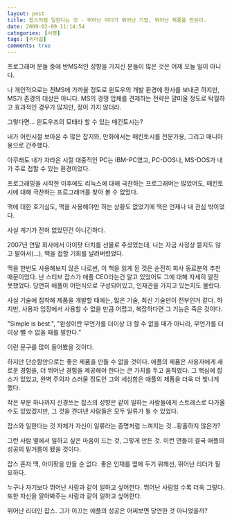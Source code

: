 ```yaml
---
layout: post
title: 잡스처럼 일한다는 것 - 뛰어난 리더가 뛰어난 기업, 뛰어난 제품을 만든다.
date: 2009-02-09 11:14:54
categories: [서평]
tags: [리더쉽]
comments: true
---
```


프로그래머 분들 중에 반MS적인 성향을 가지신 분들이 많은 것은 어제 오늘 일이 아니다.

나 개인적으로는 친MS에 가까울 정도로 윈도우의 개발 환경에 찬사를 보내곤 하지만, MS가 존경의 대상은 아니다.
MS의 경쟁 업체를 견제하는 전략은 얄미울 정도로 탁월하고 효과적인 경우가 많지만, 정이 가지 않더라.

그렇다면... 윈도우즈의 모태라 할 수 있는 매킨토시는?

내가 어린시절 보아온 수 많은 잡지와, 만화에서는 매킨토시를 전문가용, 그리고 매니아용으로 간주했다.

아무래도 내가 자라온 시절 대중적인 PC는 IBM-PC였고, PC-DOS나, MS-DOS가 내가 주로 접할 수 있는 환경이었다.

프로그래밍을 시작한 이후에도 리눅스에 대해 극찬하는 프로그래머는 많았어도, 매킨토시에 대해 극찬하는 프로그래머를 찾아 볼 수 없었다.

맥에 대한 호기심도, 맥을 사용해야만 하는 상황도 없었기에 맥은 언제나 내 관심 밖이었다.

사실 계기가 전혀 없었던건 아니긴하다. 

2007년 연말 회사에서 아이팟 터치를 선물로 주셨었는데, 나는 자금 사정상 뜯지도 않고 팔아서(...), 맥을 접할 기회를 날려버렸었다.

맥을 한번도 사용해보지 않은 나로썬, 이 책을 읽게 된 것은 순전히 회사 동료분의 추천 때문이었다.
난 스티브 잡스가 애플 CEO라는건 알고 있었어도 그에 대해 자세히 알진 못했었다. 당연히 애플이 어떤식으로 구성되어있고, 인재관을 가지고 있는지도 몰랐다.

사실 기술에 집착해 제품을 개발할 때에는, 많은 기술, 최신 기술만이 전부인거 같다. 하지만, 사용자 입장에서 사용할 수 없을 만큼 어렵고, 복잡하다면 그 기능은 죽은 것이다. 

"Simple is best.", "완성이란 무언가를 더이상 더 할 수 없을 때가 아니라, 무언가를 더이상 뺄 수 없을 때를 말한다."

이런 문구를 많이 들어봤을 것이다.

하지만 단순함만으로는 좋은 제품을 만들 수 없을 것이다.
애플의 제품은 사용자에게 새로운 경험을, 더 뛰어난 경험을 제공해야 한다는 큰 가치를 두고 움직였다.
그 핵심에 잡스가 있었고, 완벽 주의자 스러울 정도인 그의 세심함은 애플의 제품을 더욱 더 빛나게 했다.

작은 부분 하나까지 신경쓰는 잡스의 성향은 같이 일하는 사람들에게 스트레스로 다가올 수도 있었겠지만, 그 것을 견뎌낸 사람들은 모두 일류가 될 수 있었다.

잡스와 일한다는 것 자체가 자신이 일류라는 증명처럼 느껴지는 것...황홀하지 않은가?

그런 사람 옆에서 일하고 싶은 마음이 드는 것, 그렇게 만든 것. 이런 면들이 결국 애플의 성공의 밑거름이 됐을 것이다.

잡스 혼자 맥, 아이팟을 만들 순 없다. 좋은 인재를 옆에 두기 위해선, 뛰어난 리더가 필요하다.

누구나 자기보다 뛰어난 사람과 같이 일하고 싶어한다. 뛰어난 사람일 수록 더욱 그렇다. 또한 자신을 알아봐주는 사람과 같이 일하고 싶어한다.

뛰어난 리더인 잡스. 그가 이끄는 애플의 성공은 어찌보면 당연한 것 아니었을까?